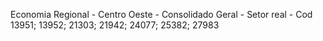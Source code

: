 Economia Regional - Centro Oeste - Consolidado Geral - Setor real - Cod 13951; 13952; 21303; 21942; 24077;  25382; 27983